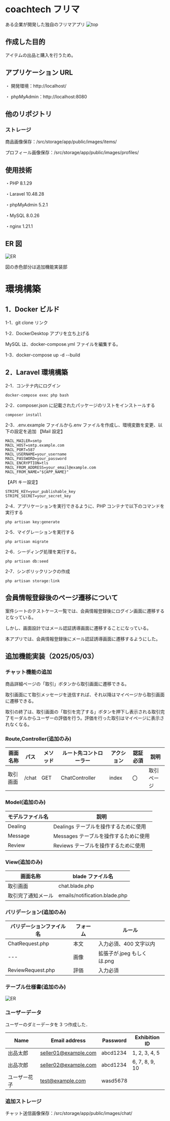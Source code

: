 # coachtech フリマ

ある企業が開発した独自のフリマアプリ
![top](./readme/flea_market.png)

## 作成した目的

アイテムの出品と購入を行うため。

## アプリケーション URL

・ 開発環境：http://localhost/

・ phpMyAdmin：http://localhost:8080

## 他のリポジトリ

### ストレージ

商品画像保存：/src/storage/app/public/images/items/

プロフィール画像保存：/src/storage/app/public/images/profiles/

## 使用技術

・PHP 8.1.29

・Laravel 10.48.28

・phpMyAdmin 5.2.1

・MySQL 8.0.26

・nginx 1.21.1

## ER 図

![ER](./readme/flea_market.drawio.png)

図の赤色部分は追加機能実装部

# 環境構築

## 1．Docker ビルド

1-1．git clone リンク

1-2．DockerDesktop アプリを立ち上げる

MySQL は、docker-compose.yml ファイルを編集する。

1-3．docker-compose up -d --build

## 2．Laravel 環境構築

2-1．コンテナ内にログイン

```
docker-compose exec php bash
```

2-2．composer.json に記載されたパッケージのリストをインストールする

```
⁠composer install
```

2-3．.env.example ファイルから.env ファイルを作成し、環境変数を変更、以下の設定を追加
【Mail 設定】

```
MAIL_MAILER=smtp
MAIL_HOST=smtp.example.com
MAIL_PORT=587
MAIL_USERNAME=your_username
MAIL_PASSWORD=your_password
MAIL_ENCRYPTION=tls
MAIL_FROM_ADDRESS=your_email@example.com
MAIL_FROM_NAME="${APP_NAME}"
```

【API キー設定】

```
STRIPE_KEY=your_publishable_key
STRIPE_SECRET=your_secret_key
```

2-4．アプリケーションを実行できるように、PHP コンテナで以下のコマンドを実行する

```
php artisan key:generate
```

2-5．マイグレーションを実行する

```
⁠php artisan migrate
```

2-6．シーディング処理を実行する。

```
php artisan db:seed
```

2-7．シンボリックリンクの作成

```
php artisan storage:link
```

## 会員情報登録後のページ遷移について

案件シートのテストケース一覧では、会員情報登録後にログイン画面に遷移するとなっている。

しかし、画面設計ではメール認証誘導画面に遷移することになっている。

本アプリでは、会員情報登録後にメール認証誘導画面に遷移するようにした。

## 追加機能実装（2025/05/03）

### チャット機能の追加

商品詳細ページの「取引」ボタンから取引画面に遷移できる。

取引画面にて取引メッセージを送信すれば、それ以降はマイページから取引画面に遷移できる。

取引の終了は、取引画面の「取引を完了する」ボタンを押下し表示される取引完了モーダルからユーザーの評価を行う。評価を行った取引はマイページに表示されなくなる。

### Route,Controller(追加のみ)

| 画面名称 | パス  | メソッド | ルート先コントローラー | アクション | 認証必須 | 説明       |
| -------- | ----- | -------- | ---------------------- | ---------- | -------- | ---------- |
| 取引画面 | /chat | GET      | ChatController         | index      | 〇       | 取引ページ |

### Model(追加のみ)

| モデルファイル名 | 説明                                  |
| ---------------- | ------------------------------------- |
| Dealing          | Dealings テーブルを操作するために使用 |
| Message          | Messages テーブルを操作するために使用 |
| Review           | Reviews テーブルを操作するために使用  |

### View(追加のみ)

| 画面名称           | blade ファイル名              |
| ------------------ | ----------------------------- |
| 取引画面           | chat.blade.php                |
| 取引完了通知メール | emails/notification.blade.php |

### バリデーション(追加のみ)

| バリデーションファイル名 | フォーム | ルール                     |
| ------------------------ | -------- | -------------------------- |
| ChatRequest.php          | 本文     | 入力必須、400 文字以内     |
| ---                      | 画像     | 拡張子が.jpeg もしくは.png |
| ReviewRequest.php        | 評価     | 入力必須                   |

### テーブル仕様書(追加のみ)

![ER](./readme/table_add.png)

### ユーザーデータ

ユーザーのダミーデータを 3 つ作成した．

| Name         | Email address        | Password | Exhibition ID  |
| ------------ | -------------------- | -------- | -------------- |
| 出品太郎     | seller01@example.com | abcd1234 | 1, 2, 3, 4, 5  |
| 出品次郎     | seller02@example.com | abcd1234 | 6, 7, 8, 9, 10 |
| ユーザー花子 | test@example.com     | wasd5678 |                |

### 追加ストレージ

チャット送信画像保存：/src/storage/app/public/images/chat/
